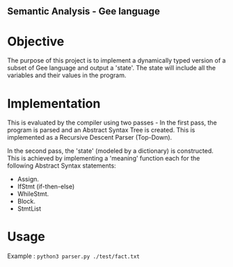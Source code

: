 ## Semantic Analysis - Gee language

# Objective 
The purpose of this project is to implement a dynamically typed version of a subset of Gee language and output a 'state'.
The state will include all the variables and their values in the program.

# Implementation 
This is evaluated by the compiler using two passes - In the first pass, the program is parsed and an Abstract Syntax Tree is created. This is implemented as a Recursive Descent Parser (Top-Down).

In the second pass, the 'state' (modeled by a dictionary) is constructed. This is achieved by implementing a 'meaning' function each for the following Abstract Syntax statements:
* Assign.
* IfStmt (if-then-else)
* WhileStmt.
* Block.
* StmtList

# Usage

Example : ```python3 parser.py ./test/fact.txt```
